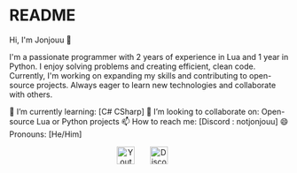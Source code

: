 # README

Hi, I'm Jonjouu 👋

I'm a passionate programmer with 2 years of experience in Lua and 1 year in Python. I enjoy solving problems and creating efficient, clean code. Currently, I'm working on expanding my skills and contributing to open-source projects. Always eager to learn new technologies and collaborate with others.

🌱 I’m currently learning: [C# CSharp]
👯 I’m looking to collaborate on: Open-source Lua or Python projects
📫 How to reach me: [Discord : notjonjouu]
😄 Pronouns: [He/Him]

<!-- Social icons section -->
<p align="center">
  <a href="https://www.youtube.com/@Jonjouu"><img width="32px" alt="Youtube" title="Youtube" src="https://i.imgur.com/qiXu7b2.png"/></a>
  &#8287;&#8287;&#8287;&#8287;&#8287;
  <a href="https://discord.gg/4mm4q2NNkV"><img width="32px" alt="Discord Server" title="Discord Server" src="https://imgur.com/qGIQSGW.png"/></a>
  &#8287;&#8287;&#8287;&#8287;&#8287;
</p>
